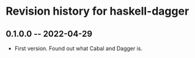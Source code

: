# Revision history for haskell-dagger

## 0.1.0.0 -- 2022-04-29

* First version. Found out what Cabal and Dagger is.
